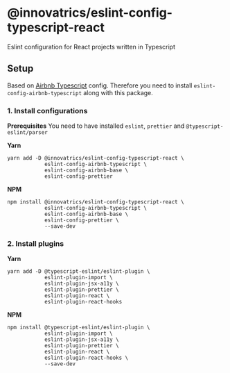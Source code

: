 # @innovatrics/eslint-config-typescript-react

Eslint configuration for React projects written in Typescript

## Setup

Based on [Airbnb Typescript](https://github.com/iamturns/eslint-config-airbnb-typescript) config.
Therefore you need to install `eslint-config-airbnb-typescript` along with this package.

### 1. Install configurations
**Prerequisites**
You need to have installed `eslint`, `prettier` and `@typescript-eslint/parser`

**Yarn**

```
yarn add -D @innovatrics/eslint-config-typescript-react \
            eslint-config-airbnb-typescript \
            eslint-config-airbnb-base \
            eslint-config-prettier
```

**NPM**

```
npm install @innovatrics/eslint-config-typescript-react \
            eslint-config-airbnb-typescript \
            eslint-config-airbnb-base \
            eslint-config-prettier \
            --save-dev
```

### 2. Install plugins

**Yarn**

```
yarn add -D @typescript-eslint/eslint-plugin \
            eslint-plugin-import \
            eslint-plugin-jsx-a11y \
            eslint-plugin-prettier \
            eslint-plugin-react \
            eslint-plugin-react-hooks
```

**NPM**

```
npm install @typescript-eslint/eslint-plugin \
            eslint-plugin-import \
            eslint-plugin-jsx-a11y \
            eslint-plugin-prettier \
            eslint-plugin-react \
            eslint-plugin-react-hooks \
            --save-dev
```
